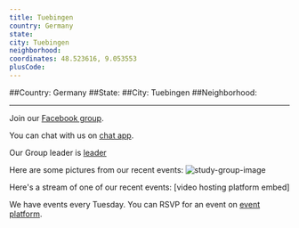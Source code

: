 ```yaml
---
title: Tuebingen
country: Germany
state: 
city: Tuebingen
neighborhood: 
coordinates: 48.523616, 9.053553
plusCode:
---
```


##Country: Germany
##State: 
##City: Tuebingen
##Neighborhood: 
*****
Join our [Facebook group](https://www.facebook.com/groups/freecodecamp.Tuebingen).

You can chat with us on [chat app]().

Our Group leader is [leader]()

Here are some pictures from our recent events:
![study-group-image]()

Here's a stream of one of our recent events:
[video hosting platform embed]

We have events every Tuesday. You can RSVP for an event on [event platform]().
